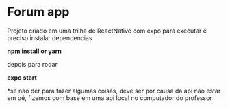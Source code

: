 # Forum app

Projeto criado em uma trilha de ReactNative com expo
para executar é preciso instalar dependencias

**npm install or yarn**

depois para rodar

**expo start**

*se não der para fazer algumas coisas, deve ser por causa da api não estar em pé, fizemos com base em uma api local no computador do professor
